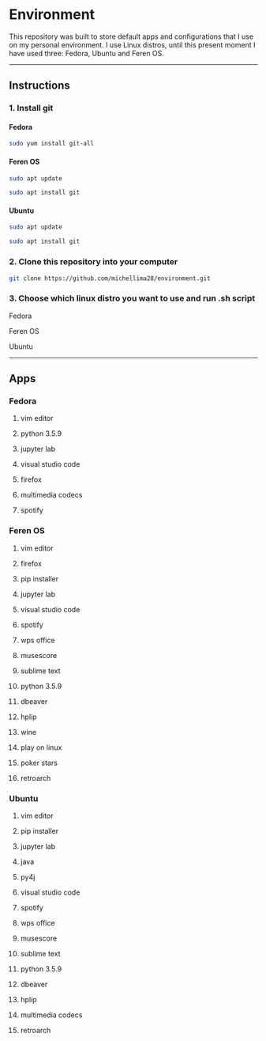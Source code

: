 # Environment

This repository was built to store default apps and configurations that I use on my personal environment. I use Linux distros, until this present moment I have used three: Fedora, Ubuntu and Feren OS.

---

## Instructions

### 1. Install git

#### Fedora

```bash
sudo yum install git-all
```

#### Feren OS

```bash
sudo apt update
```

```bash
sudo apt install git
```

#### Ubuntu

```bash
sudo apt update
```

```bash
sudo apt install git
```

### 2. Clone this repository into your computer

```bash
git clone https://github.com/michellima28/environment.git
```

### 3. Choose which linux distro you want to use and run .sh script

Fedora

Feren OS

Ubuntu

---

## Apps

### Fedora

1. vim editor

2. python 3.5.9

3. jupyter lab

4. visual studio code

5. firefox

6. multimedia codecs

7. spotify

### Feren OS

1. vim editor

2. firefox

3. pip installer

4. jupyter lab

5. visual studio code

6. spotify

7. wps office

8. musescore

9. sublime text

10. python 3.5.9

11. dbeaver

12. hplip

13. wine

14. play on linux

15. poker stars

16. retroarch

### Ubuntu

1. vim editor

2. pip installer

3. jupyter lab

4. java

5. py4j

6. visual studio code

7. spotify

8. wps office

9. musescore

10. sublime text

11. python 3.5.9

12. dbeaver

13. hplip

14. multimedia codecs

15. retroarch
